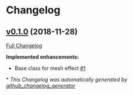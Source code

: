 # Changelog

## [v0.1.0](https://github.com/mob-sakai/MeshEffectForTextMeshPro/tree/v0.1.0) (2018-11-28)

[Full Changelog](https://github.com/mob-sakai/MeshEffectForTextMeshPro/compare/a9c4ec4e72a055ca5e5c24f6a75c6720f0f6fd7f...v0.1.0)

**Implemented enhancements:**

- Base class for mesh effect [\#1](https://github.com/mob-sakai/MeshEffectForTextMeshPro/issues/1)



\* *This Changelog was automatically generated by [github_changelog_generator](https://github.com/skywinder/Github-Changelog-Generator)*
